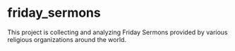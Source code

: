 # friday_sermons
This project is collecting and analyzing Friday Sermons provided by various religious organizations around the world. 
